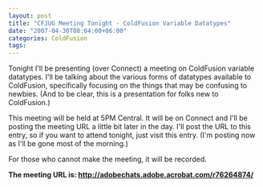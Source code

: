 ```yaml
---
layout: post
title: "CFJUG Meeting Tonight - ColdFusion Variable Datatypes"
date: "2007-04-30T08:04:00+06:00"
categories: ColdFusion 
tags: 
---
```


Tonight I'll be presenting (over Connect) a meeting on ColdFusion variable datatypes. I'll be talking about the various forms of datatypes available to ColdFusion, specifically focusing on the things that may be confusing to newbies. (And to be clear, this is a presentation for folks new to ColdFusion.) 

This meeting will be held at 5PM Central. It will be on Connect and I'll be posting the meeting URL a little bit later in the day. I'll post the URL to this entry, so if you want to attend tonight, just visit this entry. (I'm posting now as I'll be gone most of the morning.)

For those who cannot make the meeting, it will be recorded.

<b>The meeting URL is: <a href="http://adobechats.adobe.acrobat.com/r76264874/">http://adobechats.adobe.acrobat.com/r76264874/</a></b>